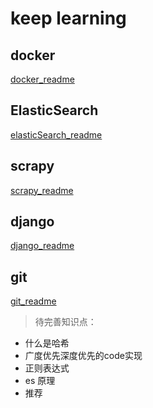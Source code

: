 # keep learning

## docker
    
[docker_readme](myDocker/README.md)

## ElasticSearch
[elasticSearch_readme](myElasticSearch/README.md)


## scrapy
[scrapy_readme](myScrapy/README.md)


## django 
[django_readme](myDjango/README.md)


## git
[git_readme](myGit/README.md)

>待完善知识点：
  
- 什么是哈希
- 广度优先深度优先的code实现
- 正则表达式
- es 原理
- 推荐

